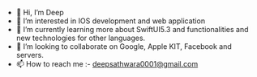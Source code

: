 - 👋 Hi, I’m Deep
- 👀 I’m interested in IOS development and web application
- 🌱 I’m currently learning more about SwiftUI5.3 and functionalities and new technologies for other languages.
- 💞️ I’m looking to collaborate on Google, Apple KIT, Facebook and servers.
- 📫 How to reach me :- deepsathwara0001@gmail.com


